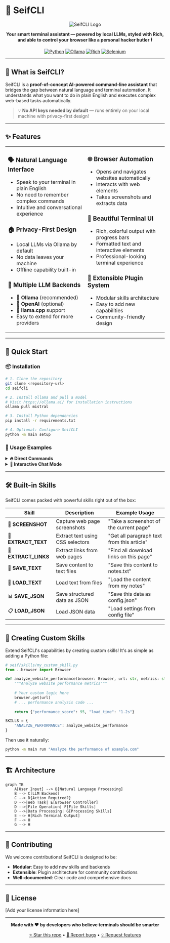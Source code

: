 # 🤖 SeifCLI

<div align="center">

![SeifCLI Logo](https://img.shields.io/badge/SeifCLI-AI%20Terminal%20Assistant-blueviolet?style=for-the-badge&logo=terminal&logoColor=white)

**Your smart terminal assistant — powered by local LLMs, styled with Rich, and able to control your browser like a personal hacker butler** 🕴️

[![Python](https://img.shields.io/badge/Python-3.8+-blue?style=flat-square&logo=python&logoColor=white)](https://python.org)
[![Ollama](https://img.shields.io/badge/Ollama-Local%20LLM-green?style=flat-square&logo=llama&logoColor=white)](https://ollama.ai)
[![Rich](https://img.shields.io/badge/Rich-Beautiful%20Terminal-orange?style=flat-square&logo=python&logoColor=white)](https://rich.readthedocs.io)
[![Selenium](https://img.shields.io/badge/Selenium-Browser%20Automation-yellow?style=flat-square&logo=selenium&logoColor=white)](https://selenium.dev)

</div>

---

## 🌟 What is SeifCLI?

SeifCLI is a **proof-of-concept AI-powered command-line assistant** that bridges the gap between natural language and terminal automation. It understands what you want to do in plain English and executes complex web-based tasks automatically.

> 💡 **No API keys needed by default** — runs entirely on your local machine with privacy-first design!

---

## ✨ Features

<table>
<tr>
<td width="50%">

### 🗣️ **Natural Language Interface**
- Speak to your terminal in plain English
- No need to remember complex commands
- Intuitive and conversational experience

### 🏠 **Privacy-First Design**
- Local LLMs via Ollama by default
- No data leaves your machine
- Offline capability built-in

### 🔧 **Multiple LLM Backends**
- 🦙 **Ollama** (recommended)
- 🤖 **OpenAI** (optional)
- 🔗 **llama.cpp** support
- Easy to extend for more providers

</td>
<td width="50%">

### 🌐 **Browser Automation**
- Opens and navigates websites automatically
- Interacts with web elements
- Takes screenshots and extracts data

### 🎨 **Beautiful Terminal UI**
- Rich, colorful output with progress bars
- Formatted text and interactive elements
- Professional-looking terminal experience

### 🔌 **Extensible Plugin System**
- Modular skills architecture
- Easy to add new capabilities
- Community-friendly design

</td>
</tr>
</table>

---

## 🚀 Quick Start

### 📦 Installation

```bash
# 1. Clone the repository
git clone <repository-url>
cd seifcli

# 2. Install Ollama and pull a model
# Visit https://ollama.ai/ for installation instructions
ollama pull mistral

# 3. Install Python dependencies
pip install -r requirements.txt

# 4. Optional: Configure SeifCLI
python -m main setup
```

### 🎯 Usage Examples

<details>
<summary><strong>🔥 Direct Commands</strong></summary>

```bash
# Search and screenshot
python -m main run "Search for AI news on Google and take a screenshot"

# Web scraping
python -m main run "Go to GitHub trending page and extract all repository names"

# Data extraction
python -m main run "Visit weather.com and save today's forecast to a file"
```

</details>

<details>
<summary><strong>💬 Interactive Chat Mode</strong></summary>

```bash
# Start a chat session
python -m main chat

# Chat with memory persistence
python -m main chat --save
python -m main chat --load history_file.json

# Use specific models
python -m main chat --model llama3
```

</details>

---

## 🛠️ Built-in Skills

SeifCLI comes packed with powerful skills right out of the box:

| Skill | Description | Example Usage |
|-------|-------------|---------------|
| 📸 **SCREENSHOT** | Capture web page screenshots | "Take a screenshot of the current page" |
| 📝 **EXTRACT_TEXT** | Extract text using CSS selectors | "Get all paragraph text from this article" |
| 🔗 **EXTRACT_LINKS** | Extract links from web pages | "Find all download links on this page" |
| 💾 **SAVE_TEXT** | Save content to text files | "Save this content to notes.txt" |
| 📂 **LOAD_TEXT** | Load text from files | "Load the content from my notes" |
| 📊 **SAVE_JSON** | Save structured data as JSON | "Save this data as config.json" |
| 📋 **LOAD_JSON** | Load JSON data | "Load settings from config file" |

---

## 🔧 Creating Custom Skills

Extend SeifCLI's capabilities by creating custom skills! It's as simple as adding a Python file:

```python
# seif/skills/my_custom_skill.py
from ..browser import Browser

def analyze_website_performance(browser: Browser, url: str, metrics: str = "basic"):
    """Analyze website performance metrics"""
    
    # Your custom logic here
    browser.get(url)
    # ... performance analysis code ...
    
    return {"performance_score": 95, "load_time": "1.2s"}

SKILLS = {
    "ANALYZE_PERFORMANCE": analyze_website_performance
}
```

Then use it naturally:
```bash
python -m main run "Analyze the performance of example.com"
```

---

## 🏗️ Architecture

```mermaid
graph TB
    A[User Input] --> B[Natural Language Processing]
    B --> C[LLM Backend]
    C --> D{Action Required?}
    D -->|Web Task| E[Browser Controller]
    D -->|File Operation| F[File Skills]
    D -->|Data Processing| G[Processing Skills]
    E --> H[Rich Terminal Output]
    F --> H
    G --> H
```

---

## 🤝 Contributing

We welcome contributions! SeifCLI is designed to be:
- **Modular**: Easy to add new skills and backends
- **Extensible**: Plugin architecture for community contributions
- **Well-documented**: Clear code and comprehensive docs

---

## 📄 License

[Add your license information here]

---

<div align="center">

**Made with ❤️ by developers who believe terminals should be smarter**

[⭐ Star this repo](../../stargazers) • [🐛 Report bugs](../../issues) • [💡 Request features](../../issues/new)

</div>
